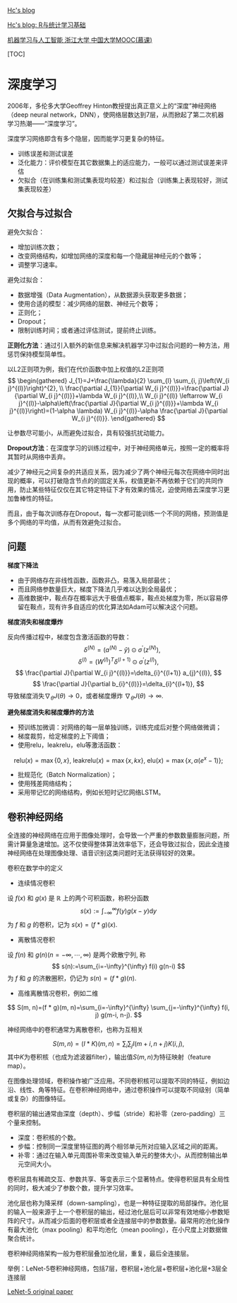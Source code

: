 [Hc's blog](https://hc1023.github.io/)

[Hc's blog: R与统计学习基础](https://hc1023.github.io/2021/06/13/Statistical-learning/)

[机器学习与人工智能 浙江大学 中国大学MOOC(慕课)](https://www.icourse163.org/course/ZJU-1206689820)

[TOC]

# 深度学习

2006年，多伦多大学Geoffrey Hinton教授提出真正意义上的“深度”神经网络（deep neural network，DNN），使网络层数达到7层，从而掀起了第二次机器学习热潮——“深度学习”。

深度学习网络即含有多个隐层，因而能学习更复杂的特征。

- 训练误差和测试误差
- 泛化能力：评价模型在其它数据集上的适应能力，一般可以通过测试误差来评估
- 欠拟合（在训练集和测试集表现均较差）和过拟合（训练集上表现较好，测试集表现较差）

## 欠拟合与过拟合

避免欠拟合：

- 增加训练次数；
- 改变网络结构，如增加网络的深度和每一个隐藏层神经元的个数等；
- 调整学习速率。

避免过拟合：

- 数据增强（Data Augmentation），从数据源头获取更多数据；
- 使用合适的模型：减少网络的层数、神经元个数等；
- 正则化；
- Dropout；
- 限制训练时间；或者通过评估测试，提前终止训练。

**正则化方法**：通过引入额外的新信息来解决机器学习中过拟合问题的一种方法，用惩罚保持模型简单性。

以L2正则项为例，我们在代价函数中加上权值的L2正则项
$$
\begin{gathered}
J_{1}=J+\frac{\lambda}{2} \sum_{l} \sum_{i, j}\left(W_{i j}^{(l)}\right)^{2}, \\
\frac{\partial J_{1}}{\partial W_{i j}^{(l)}}=\frac{\partial J}{\partial W_{i j}^{(l)}}+\lambda W_{i j}^{(l)},\\
W_{i j}^{(l)} \leftarrow W_{i j}^{(l)}-\alpha\left(\frac{\partial J}{\partial W_{i j}^{(l)}}+\lambda W_{i j}^{(l)}\right)=(1-\alpha \lambda) W_{i j}^{(l)}-\alpha \frac{\partial J}{\partial W_{i j}^{(l)}}.
\end{gathered}
$$

让参数尽可能小，从而避免过拟合，具有较强抗扰动能力。

**Dropout方法**：在深度学习的训练过程中，对于神经网络单元，按照一定的概率将其暂时从网络中丢弃。

减少了神经元之间复杂的共适应关系，因为减少了两个神经元每次在网络中同时出现的概率，可以打破隐含节点的的固定关系，权值更新不再依赖于它们的共同作用，防止某些特征仅仅在其它特定特征下才有效果的情况，迫使网络去深度学习更加鲁棒性的特征。

而且，由于每次训练存在Dropout，每一次都可能训练一个不同的网络，预测值是多个网络的平均值，从而有效避免过拟合。

## 问题

**梯度下降法**

- 由于网络存在非线性函数，函数非凸，易落入局部最优；
- 而且网络参数量巨大，梯度下降法几乎难以达到全局最优；
- 高维数据中，鞍点存在概率远大于极值点概率，鞍点处梯度为零，所以容易停留在鞍点，现有许多自适应的优化算法如Adam可以解决这个问题。

**梯度消失和梯度爆炸**

反向传播过程中，梯度包含激活函数的导数：
$$
\quad \delta^{(N)}=\left(a^{(N)}-\hat{y}\right) \odot \sigma^{\prime}\left(z^{(N)}\right),
$$
$$
\delta^{(l)}=\left(W^{(l)}\right)^{T} \delta^{(l+1)} \odot \sigma^{\prime}\left(z^{(l)}\right),
$$
$$
\frac{\partial J}{\partial W_{i j}^{(l)}}=\delta_{i}^{(l+1)} a_{j}^{(l)},
$$
$$
\frac{\partial J}{\partial b_{i}^{(l)}}=\delta_{i}^{(l+1)},
$$
导致梯度消失$\nabla_{\theta} J(\theta) \rightarrow 0$，或者梯度爆炸 $\nabla_{\theta} J(\theta) \rightarrow \infty$.

**避免梯度消失和梯度爆炸的方法**

- 预训练加微调：对网络的每一层单独训练，训练完成后对整个网络做微调；
- 梯度裁剪，给定梯度的上下阈值；
- 使用relu，leakrelu，elu等激活函数：

$$
\text{relu}(x)=\max\{0,x\},\ \text{leakrelu}(x)=\max\{x,kx\},\ \text{elu}(x)=\max\{x,\alpha(e^x-1)\};
$$

- 批规范化（Batch Normalization）；
- 使用残差网络结构；
- 采用带记忆的网络结构，例如长短时记忆网络LSTM。

## 卷积神经网络

全连接的神经网络在应用于图像处理时，会导致一个严重的参数数量膨胀问题，所需计算量急速增加。这不仅使得整体算法效率低下，还会导致过拟合，因此全连接神经网络在处理图像处理、语音识别这类问题时无法获得较好的效果。

卷积在数学中的定义

- 连续情况卷积

设 $f(x)$ 和 $g(x)$ 是 $\mathbb{R}$ 上的两个可积函数，称积分函数
$$
s(x):=\int_{-\infty}^{\infty} f(y) g(x-y) \mathrm{d} y
$$
为 $f$ 和 $g$ 的卷积，记为 $s(x)=(f * g)(x)$.

- 离散情况卷积

设 $f(n)$ 和 $g(n)(n=-\infty, \cdots, \infty)$ 是两个欧散宁列, 称
$$
s(n):=\sum_{i=-\infty}^{\infty} f(i) g(n-i)
$$
为 $f$ 和 $g$ 的济散圈积，仍记为 $s(n)=(f * g)(n)$.

- 高维离散情况卷积，例如二维

$$
S(m, n)=(f * g)(m, n)=\sum_{i=-\infty}^{\infty} \sum_{j=-\infty}^{\infty} f(i, j) g(m-i, n-j).
$$

神经网络中的卷积通常为离散卷积，也称为互相关

$$
S(m, n)=(I * K)(m, n)=\sum_{i} \sum_{j} I(m+i, n+j) K(i, j),
$$
其中$K$为卷积核（也成为滤波器filter），输出值$S(m,n)$为特征映射（feature map）。

在图像处理领域，卷积操作被广泛应用。不同卷积核可以提取不同的特征，例如边沿、线性、角等特征。在卷积神经网络中，通过卷积操作可以提取不同级别（简单或复杂）的图像特征。

卷积层的输出通常由深度（depth）、步幅（stride）和补零（zero-padding）三个量来控制。

- 深度：卷积核的个数。
- 步幅：控制同一深度里特征图的两个相邻单元所对应输入区域之间的距离。
- 补零：通过在输入单元周围补零来改变输入单元的整体大小，从而控制输出单元空间大小。

卷积层具有稀疏交互、参数共享、等变表示三个显著特点。使得卷积层具有全局性的同时，极大减少了参数个数，提升学习效率。

池化层也称为降采样（down-sampling），也是一种特征提取的局部操作。池化层的输入一般来源于上一个卷积层的输出，经过池化层后可以非常有效地缩小参数矩阵的尺寸。从而减少后面的卷积层或者全连接层中的参数数量。最常用的池化操作有最大池化（max pooling）和平均池化（mean pooling），在小尺度上对数据做聚合统计。

卷积神经网络架构一般为卷积层叠加池化层，重复，最后全连接层。

举例：LeNet-5卷积神经网络，包括7层，卷积层+池化层+卷积层+池化层+3层全连接层

[LeNet-5 original paper](http://vision.stanford.edu/cs598_spring07/papers/Lecun98.pdf)











